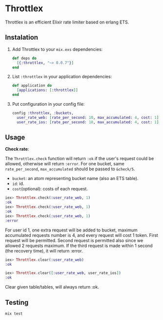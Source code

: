 # Throttlex

Throttlex is an efficient Elixir rate limiter based on erlang ETS.

## Instalation
1. Add Throttlex to your `mix.exs` dependencies:

    ```elixir
    def deps do
      [{:throttlex, "~> 0.0.7"}]
    end
    ```

2. List `:throttlex` in your application dependencies:

    ```elixir
    def application do
      [applications: [:throttlex]]
    end
    ```

3. Put configuration in your config file:

    ```elixir
    config :throttlex, :buckets,
      user_rate_web: [rate_per_second: 10, max_accumulated: 4, cost: 1],
      user_rate_ios: [rate_per_second: 10, max_accumulated: 4, cost: 1]
    ```

## Usage

**Check rate**:

The `Throttlex.check` function will return `:ok` if the user's request could be allowed, otherwise will return `:error`. For one bucket,
same `rate_per_second`, `max_accumulated` should be passed to `&check/5`.

 - `bucket`: an atom representing bucket name (also an ETS table).
 - `id`: id.
 - `cost`(optional): costs of each request.


```elixir
iex> Throttlex.check(:user_rate_web, 1)
:ok
iex> Throttlex.check(:user_rate_web, 1)
:ok
iex> Throttlex.check(:user_rate_web, 1)
:error
```

For user id 1, one extra request will be added to bucket, maximum accumulated requests number
is 4, and every request will cost 1 token. First request will be permitted.
Second request is permitted also since we allowed 2 requests maximum.
If the third request is made within 1 second (the recovery time), it will return :error.

```elixir
iex> Throttlex.clear(:user_rate_web)
:ok

iex> Throttlex.clear([:user_rate_web, user_rate_ios])
:ok
```

Clear given table/tables, will always return :ok.

## Testing

```elixir
mix test
```
